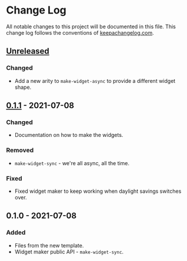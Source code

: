 # Change Log
All notable changes to this project will be documented in this file. This change log follows the conventions of [keepachangelog.com](http://keepachangelog.com/).

## [Unreleased]
### Changed
- Add a new arity to `make-widget-async` to provide a different widget shape.

## [0.1.1] - 2021-07-08
### Changed
- Documentation on how to make the widgets.

### Removed
- `make-widget-sync` - we're all async, all the time.

### Fixed
- Fixed widget maker to keep working when daylight savings switches over.

## 0.1.0 - 2021-07-08
### Added
- Files from the new template.
- Widget maker public API - `make-widget-sync`.

[Unreleased]: https://github.com/your-name/ant_colony/compare/0.1.1...HEAD
[0.1.1]: https://github.com/your-name/ant_colony/compare/0.1.0...0.1.1
